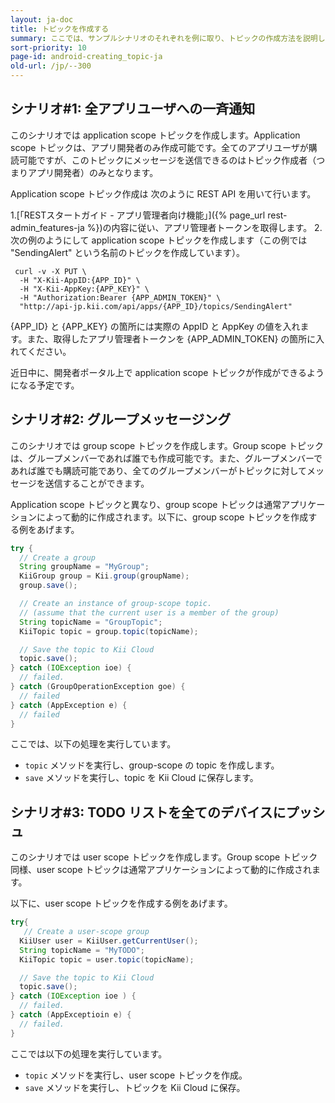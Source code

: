 ```yaml
---
layout: ja-doc
title: トピックを作成する
summary: ここでは、サンプルシナリオのそれぞれを例に取り、トピックの作成方法を説明していきます。
sort-priority: 10
page-id: android-creating_topic-ja
old-url: /jp/--300
---
```

## シナリオ#1: 全アプリユーザへの一斉通知

このシナリオでは application scope トピックを作成します。Application scope トピックは、アプリ開発者のみ作成可能です。全てのアプリユーザが購読可能ですが、このトピックにメッセージを送信できるのはトピック作成者（つまりアプリ開発者）のみとなります。

Application scope トピック作成は 次のように REST API を用いて行います。

1.[「RESTスタートガイド - アプリ管理者向け機能」]({% page_url rest-admin_features-ja %})の内容に従い、アプリ管理者トークンを取得します。
2. 次の例のようにして application scope トピックを作成します（この例では "SendingAlert" という名前のトピックを作成しています）。

```
 curl -v -X PUT \
  -H "X-Kii-AppID:{APP_ID}" \
  -H "X-Kii-AppKey:{APP_KEY}" \
  -H "Authorization:Bearer {APP_ADMIN_TOKEN}" \
  "http://api-jp.kii.com/api/apps/{APP_ID}/topics/SendingAlert"
```

{APP\_ID} と {APP\_KEY} の箇所には実際の AppID と AppKey の値を入れます。また、取得したアプリ管理者トークンを {APP\_ADMIN\_TOKEN} の箇所に入れてください。

<p class="note">近日中に、開発者ポータル上で application scope トピックが作成ができるようになる予定です。</p>


## シナリオ#2: グループメッセージング

このシナリオでは group scope トピックを作成します。Group scope トピックは、グループメンバーであれば誰でも作成可能です。また、グループメンバーであれば誰でも購読可能であり、全てのグループメンバーがトピックに対してメッセージを送信することができます。

Application scope トピックと異なり、group scope トピックは通常アプリケーションによって動的に作成されます。以下に、group scope トピックを作成する例をあげます。

```java
try {
  // Create a group
  String groupName = "MyGroup";
  KiiGroup group = Kii.group(groupName);
  group.save();

  // Create an instance of group-scope topic.
  // (assume that the current user is a member of the group)
  String topicName = "GroupTopic";
  KiiTopic topic = group.topic(topicName);

  // Save the topic to Kii Cloud
  topic.save();
} catch (IOException ioe) {
  // failed.
} catch (GroupOperationException goe) {
  // failed
} catch (AppException e) {
  // failed
}
```

ここでは、以下の処理を実行しています。

 * `topic` メソッドを実行し、group-scope の topic を作成します。
 * `save` メソッドを実行し、topic を Kii Cloud に保存します。


## シナリオ#3: TODO リストを全てのデバイスにプッシュ

このシナリオでは user scope トピックを作成します。Group scope トピック同様、user scope トピックは通常アプリケーションによって動的に作成されます。

以下に、user scope トピックを作成する例をあげます。

```java
try{
   // Create a user-scope group
  KiiUser user = KiiUser.getCurrentUser();
  String topicName = "MyTODO";
  KiiTopic topic = user.topic(topicName);

  // Save the topic to Kii Cloud
  topic.save();
} catch (IOException ioe ) {
  // failed.
} catch (AppExceptioin e) {
  // failed.
}
```

ここでは以下の処理を実行しています。

 * `topic` メソッドを実行し、user scope トピックを作成。
 * `save` メソッドを実行し、トピックを Kii Cloud に保存。


